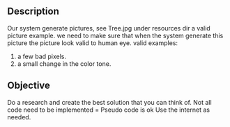 ## Description

Our system generate pictures, see Tree.jpg under resources dir a valid picture example.
we need to make sure that when the system generate this picture the picture look valid to human eye.
valid examples:
    
1. a few bad pixels.
2. a small change in the color tone.

## Objective

Do a research and create the best solution that you can think of.
Not all code need to be implemented = Pseudo code is ok
Use the internet as needed.